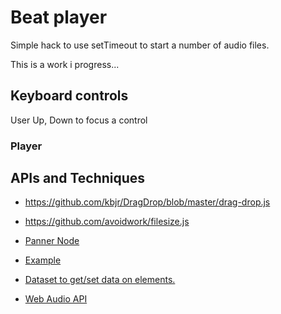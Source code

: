 # Beat player

Simple hack to use setTimeout to start a number of audio files.

This is a work i progress...

## Keyboard controls

User Up, Down to focus a control

### Player



## APIs and Techniques

* https://github.com/kbjr/DragDrop/blob/master/drag-drop.js
* https://github.com/avoidwork/filesize.js

* [Panner Node](https://developer.mozilla.org/en-US/docs/Web/API/PannerNode)
* [Example](http://mdn.github.io/panner-node/)

* [Dataset to get/set data on elements.](https://developer.mozilla.org/en-US/docs/Web/API/HTMLElement/dataset)

* [Web Audio API](http://webaudio.github.io/web-audio-api/)
